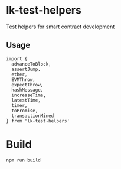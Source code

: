 # lk-test-helpers

Test helpers for smart contract development

## Usage

```
import {
  advanceToBlock,
  assertJump,
  ether,
  EVMThrow,
  expectThrow,
  hashMessage,
  increaseTime,
  latestTime,
  timer,
  toPromise,
  transactionMined
} from 'lk-test-helpers'
```

# Build

`npm run build`
